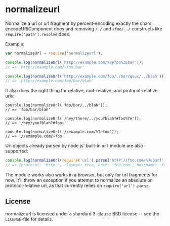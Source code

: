 # normalizeurl

Normalize a url or url fragment by percent-encoding exactly the chars
encodeURIComponent does and removing `/./` and `/foo/../` constructs
like `require('path').resolve` does.

Example:

```javascript
var normalizeUrl = require('normalizeurl');

console.log(normalizeUrl('http://example.com/%7efoo%2Ebar'));
// => 'http://example.com/~foo.bar'

console.log(normalizeUrl('http://example.com/foo/./bar/quux/../blah'));
// => 'http://example.com/foo/bar/blah'
```

It also does the right thing for relative, root-relative, and protocol-relative urls:
```
console.log(normalizeUrl('foo/bar/../blah'));
// => 'foo/bar/blah'

console.log(normalizeUrl('/hey/there/../you?blah?#foo%7e'));
// => '/hey/you?blah?#foo~'

console.log(normalizeUrl('//example.com/%7efoo'));
// => '//example.com/~foo'
```

Url objects already parsed by node.js' built-in `url` module are also supported:

```javascript
console.log(normalizeUrl(require('url').parse('htTP://foo.com/%7ebarf')));
// => {protocol: 'http:', slashes: true, host: 'foo.com', hostname: 'foo.com', pathname: '/~barf', href: 'http://foo.com/~barf', path: '/~barf'}
```

The module works also works in a browser, but only for url fragments
for now. It'll throw an exception if you attempt to normalize an
absolute or protocol-relative url, as that currently relies on
`require('url').parse`.

## License

normalizeurl is licensed under a standard 3-clause BSD license -- see the `LICENSE`-file for details.
